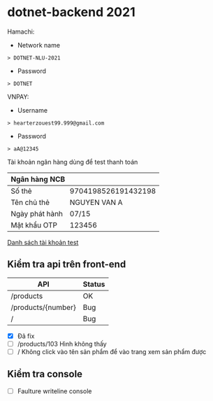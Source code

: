 # dotnet-backend 2021

Hamachi:

- Network name

```
> DOTNET-NLU-2021
```

- Password

```
> DOTNET
```

VNPAY:

- Username

```
> hearterzouest99.999@gmail.com
```

- Password

```
> aA@12345
```

Tài khoản ngân hàng dùng để test thanh toán

<table>
     <thead>
        <tr>
            <th colspan=2 align="left">Ngân hàng NCB</th>           
        </tr>
    </thead>
  <tbody>
        <tr>
            <td >Số thẻ</td>
            <td >9704198526191432198</td>        
        </tr>   
        <tr>
            <td >Tên chủ thẻ</td>
            <td >NGUYEN VAN A</td>        
        </tr>   
         <tr>
            <td >Ngày phát hành</td>
            <td >07/15</td>        
        </tr>   
         <tr>
            <td >Mật khẩu OTP</td>
            <td >123456</td>        
        </tr>       
    </tbody>
</table>


[Danh sách tài khoản test]( https://sandbox.vnpayment.vn/apis/vnpay-demo/)


## Kiểm tra api trên front-end

| API           | Status |
| ------------- | ------ |
| /products | OK  |
| /products/{number} | Bug  |
| / | Bug  |

- [x] Đã fix
- [ ] /products/103 Hình không thấy
- [ ] / Không click vào tên sản phẩm để vào trang xem sản phẩm được

## Kiểm tra console
- [ ] Faulture writeline console
